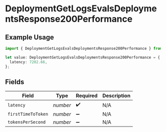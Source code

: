 # DeploymentGetLogsEvalsDeploymentsResponse200Performance

## Example Usage

```typescript
import { DeploymentGetLogsEvalsDeploymentsResponse200Performance } from "@orq-ai/node/models/operations";

let value: DeploymentGetLogsEvalsDeploymentsResponse200Performance = {
  latency: 7202.66,
};
```

## Fields

| Field              | Type               | Required           | Description        |
| ------------------ | ------------------ | ------------------ | ------------------ |
| `latency`          | *number*           | :heavy_check_mark: | N/A                |
| `firstTimeToToken` | *number*           | :heavy_minus_sign: | N/A                |
| `tokensPerSecond`  | *number*           | :heavy_minus_sign: | N/A                |